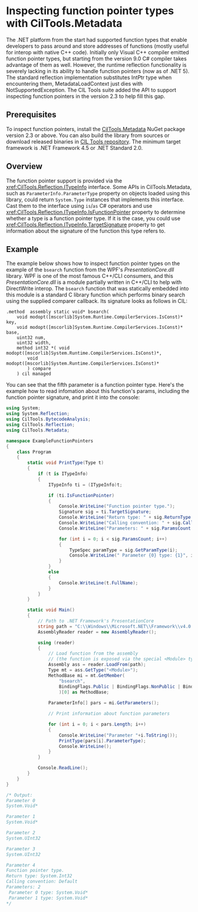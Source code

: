 # Inspecting function pointer types with CilTools.Metadata

The .NET platform from the start had supported function types that enable developers to pass around and store addresses of functions (mostly useful for interop with native C++ code). Initially only Visual C++ compiler emitted function pointer types, but starting from the version 9.0 C# compiler takes advantage of them as well. However, the runtime reflection functionality is severely lacking in its ability to handle function pointers (now as of .NET 5). The standard reflection implementation substitutes IntPtr type when encountering them, MetadataLoadContext just dies with NotSupportedException. The CIL Tools suite added the API to support inspecting function pointers in the version 2.3 to help fill this gap.

## Prerequisites

To inspect function pointers, install the [CilTools.Metadata](https://www.nuget.org/packages/CilTools.Metadata/) NuGet package version 2.3 or above. You can also build the library from sources or download released binaries in [CIL Tools repository](https://github.com/MSDN-WhiteKnight/CilTools). The minimum target framework is .NET Framework 4.5 or .NET Standard 2.0.

## Overview

The function pointer support is provided via the <xref:CilTools.Reflection.ITypeInfo> interface. Some APIs in CilTools.Metadata, such as `ParameterInfo.ParameterType` property on objects loaded using this library, could return `System.Type` instances that implements this interface. Cast them to the interface using `is`/`as` C# operators and use <xref:CilTools.Reflection.ITypeInfo.IsFunctionPointer> property to determine whether a type is a function pointer type. If it is the case, you could use <xref:CilTools.Reflection.ITypeInfo.TargetSignature> property to get information about the signature of the function this type refers to.

## Example

The example below shows how to inspect function pointer types on the example of the `bsearch` function from the WPF's *PresentationCore.dll* library. WPF is one of the most famous C++/CLI consumers, and this *PresentationCore.dll* is a module partially written in C++/CLI to help with DirectWrite interop. The `bsearch` function that was statically embedded into this module is a standard C library function which performs binary search using the supplied comparer callback. Its signature looks as follows in CIL:

```
.method  assembly static void* bsearch(
    void modopt([mscorlib]System.Runtime.CompilerServices.IsConst)* key, 
    void modopt([mscorlib]System.Runtime.CompilerServices.IsConst)* base, 
    uint32 num, 
    uint32 width, 
    method int32 *( void modopt([mscorlib]System.Runtime.CompilerServices.IsConst)*, 
        void modopt([mscorlib]System.Runtime.CompilerServices.IsConst)*
        ) compare
    ) cil managed
```

You can see that the fifth parameter is a function pointer type. Here's the example how to read infomation about this function's params, including the function pointer signature, and print it into the console:

```csharp
using System;
using System.Reflection;
using CilTools.BytecodeAnalysis;
using CilTools.Reflection;
using CilTools.Metadata;

namespace ExampleFunctionPointers
{
    class Program
    {
        static void PrintType(Type t) 
        {
            if (t is ITypeInfo)
            {
                ITypeInfo ti = (ITypeInfo)t;

                if (ti.IsFunctionPointer)
                {
                    Console.WriteLine("Function pointer type.");
                    Signature sig = ti.TargetSignature;
                    Console.WriteLine("Return type: " + sig.ReturnType.FullName);
                    Console.WriteLine("Calling convention: " + sig.CallingConvention.ToString());
                    Console.WriteLine("Parameters: " + sig.ParamsCount.ToString());

                    for (int i = 0; i < sig.ParamsCount; i++)
                    {
                        TypeSpec paramType = sig.GetParamType(i);
                        Console.WriteLine(" Parameter {0} type: {1}", i, paramType.FullName);
                    }
                }
                else 
                {
                    Console.WriteLine(t.FullName);
                }
            }
        }

        static void Main()
        {
            // Path to .NET Framework's PresentationCore
            string path = "C:\\Windows\\Microsoft.NET\\Framework\\v4.0.30319\\WPF\\PresentationCore.dll";
            AssemblyReader reader = new AssemblyReader();

            using (reader)
            {
                // Load function from the assembly
                // (the function is exposed via the special <Module> type used to host global functions)
                Assembly ass = reader.LoadFrom(path);
                Type mt = ass.GetType("<Module>");
                MethodBase mi = mt.GetMember(
                    "bsearch",
                    BindingFlags.Public | BindingFlags.NonPublic | BindingFlags.Static | BindingFlags.Instance
                    )[0] as MethodBase;
                
                ParameterInfo[] pars = mi.GetParameters();

                // Print information about function parameters

                for (int i = 0; i < pars.Length; i++) 
                {
                    Console.WriteLine("Parameter "+i.ToString());
                    PrintType(pars[i].ParameterType);
                    Console.WriteLine();
                }
            }

            Console.ReadLine();
        }
    }
}

/* Output:
Parameter 0
System.Void*

Parameter 1
System.Void*

Parameter 2
System.UInt32

Parameter 3
System.UInt32

Parameter 4
Function pointer type.
Return type: System.Int32
Calling convention: Default
Parameters: 2
 Parameter 0 type: System.Void*
 Parameter 1 type: System.Void*
*/
```
